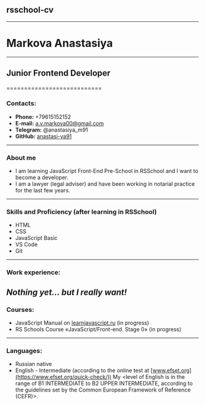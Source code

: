 ## rsschool-cv
------------
# Markova Anastasiya
-------------------
## Junior Frontend Developer
===========================

### Contacts:
- **Phone:** +79615152152
- **E-mail:** a.v.markova00@gmail.com
- **Telegram:** @anastasiya_m91
- **GitHub:** [anastasi-ya91](https://github.com/anastasi-ya91)
---------------------------------
### About me
- I am learning JavaScript Front-End Pre-School in RSSchool and I want to become a developer.
- I am a lawyer (legal adviser) and have been working in notarial practice for the last few years.
---------------------------------
### Skills and Proficiency (after learning in RSSchool)
- HTML
- CSS
- JavaScript Basic
- VS Code
- Git
------------
### Work experience:
_Nothing yet… but I really want!_
---------------
### Courses:
- JavaScript Manual on [learnjavascript.ru](https://learn.javascript.ru/) (in progress)
- RS Schools Course «JavaScript/Front-end. Stage 0» (in progress)
--------------------
### Languages:
- Russian native
- English - Intermediate (according to the online test at [www.efset.org](https://www.efset.org/quick-check/))
My <level of English is in the range of B1 INTERMEDIATE to B2 UPPER INTERMEDIATE, according to the guidelines set by the Common European Framework of Reference (CEFR)>.